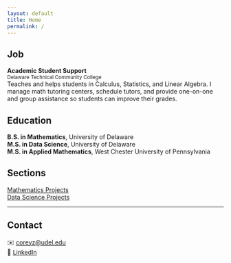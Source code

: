 ```yaml
---
layout: default
title: Home
permalink: /
---
```




## Job

**Academic Student Support** <br>
<small>Delaware Technical Community College</small>  
Teaches and helps students in Calculus, Statistics, and Linear Algebra. I manage math tutoring centers, schedule tutors, and provide one-on-one and group assistance so students can improve their grades.


## Education

**B.S. in Mathematics**, University of Delaware  
**M.S. in Data Science**, University of Delaware  
**M.S. in Applied Mathematics**, West Chester University of Pennsylvania





## Sections

 [Mathematics Projects](math/)  
 [Data Science Projects](data-science/)
 
---





## Contact

✉️ [coreyz@udel.edu](mailto:coreyz@udel.edu)  
🔗 [LinkedIn](https://www.linkedin.com/in/corey-zhang-m-s/)
